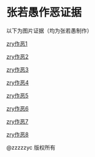 # 张若愚作恶证据

以下为图片证据（均为张若愚制作）

[zry作恶1](/zry作恶1)

[zry作恶2](/zry作恶2)

[zry作恶3](/zry作恶3)

[zry作恶4](/zry作恶4)

[zry作恶5](/zry作恶5)

[zry作恶6](/zry作恶6)

[zry作恶7](/zry作恶7)

[zry作恶8](/zry作恶8)

@zzzzzyc 版权所有
